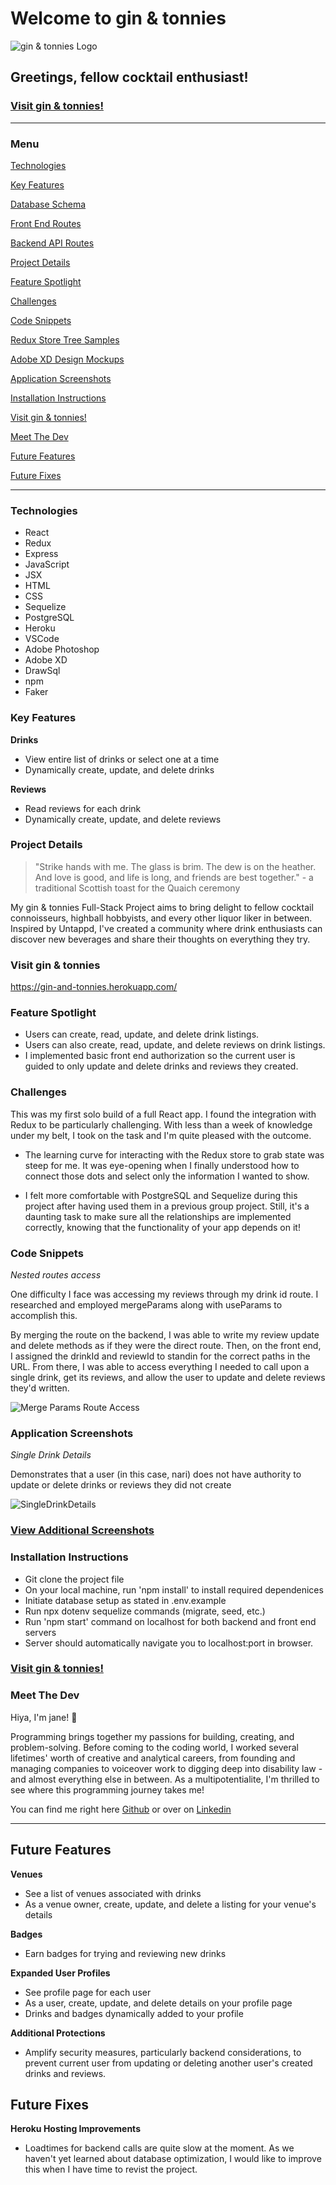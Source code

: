 # Welcome to gin & tonnies
![gin & tonnies Logo](frontend/public/images/gandtthin2.png)

## Greetings, fellow cocktail enthusiast!

### [Visit gin & tonnies!](https://gin-and-tonnies.herokuapp.com/)

---

### Menu

[Technologies](#Technologies)

[Key Features](#Key-Features)

[Database Schema](https://github.com/jemcodes/ginAndTonnies/wiki/Database-Schema)

[Front End Routes](https://github.com/jemcodes/ginAndTonnies/wiki/Front-End-Routes)

[Backend API Routes](https://github.com/jemcodes/ginAndTonnies/wiki/Backend-API-Routes)

[Project Details](#Project-Details)

[Feature Spotlight](#Feature-Spotlight)

[Challenges](#Challenges)

[Code Snippets](#Code-Snippets)

[Redux Store Tree Samples](https://github.com/jemcodes/ginAndTonnies/wiki/Redux-Store-Tree-Samples)

[Adobe XD Design Mockups](https://github.com/jemcodes/ginAndTonnies/wiki/Adobe-XD-Design-Mockups)

[Application Screenshots](#Application-Screenshots)

[Installation Instructions](#Installation-Instructions)

[Visit gin & tonnies!](https://gin-and-tonnies.herokuapp.com/)

[Meet The Dev](#Meet-The-Dev)

[Future Features](#Future-Features)

[Future Fixes](#Future-Fixes)

---

### Technologies
* React
* Redux
* Express
* JavaScript
* JSX
* HTML
* CSS
* Sequelize
* PostgreSQL
* Heroku
* VSCode
* Adobe Photoshop
* Adobe XD
* DrawSql
* npm
* Faker

### Key Features

**Drinks**
* View entire list of drinks or select one at a time
* Dynamically create, update, and delete drinks

**Reviews**
* Read reviews for each drink
* Dynamically create, update, and delete reviews

### Project Details
>"Strike hands with me. The glass is brim. The dew is on the heather. And love is good, and life is long, and friends are best together." - a traditional Scottish toast for the Quaich ceremony

My gin & tonnies Full-Stack Project aims to bring delight to fellow cocktail connoisseurs, highball hobbyists, and every other liquor liker in between. Inspired by Untappd, I've created a community where drink enthusiasts can discover new beverages and share their thoughts on everything they try.

### Visit gin & tonnies
https://gin-and-tonnies.herokuapp.com/

### Feature Spotlight
* Users can create, read, update, and delete drink listings. 
* Users can also create, read, update, and delete reviews on drink listings.
* I implemented basic front end authorization so the current user is guided to only update and delete drinks and reviews they created.

### Challenges

This was my first solo build of a full React app. I found the integration with Redux to be particularly challenging. With less than a week of knowledge under my belt, I took on the task and I'm quite pleased with the outcome.

* The learning curve for interacting with the Redux store to grab state was steep for me. It was eye-opening when I finally understood how to connect those dots and select only the information I wanted to show.

* I felt more comfortable with PostgreSQL and Sequelize during this project after having used them in a previous group project. Still, it's a daunting task to make sure all the relationships are implemented correctly, knowing that the functionality of your app depends on it!

### Code Snippets
*Nested routes access*

One difficulty I face was accessing my reviews through my drink id route. I researched and employed mergeParams along with useParams to accomplish this.

By merging the route on the backend, I was able to write my review update and delete methods as if they were the direct route. Then, on the front end, I assigned the drinkId and reviewId to standin for the correct paths in the URL. From there, I was able to access everything I needed to call upon a single drink, get its reviews, and allow the user to update and delete reviews they'd written.

![Merge Params Route Access](frontend/public/images/mergeParamsReviews.png)

### Application Screenshots
*Single Drink Details*

Demonstrates that a user (in this case, nari) does not have authority to update or delete drinks or reviews they did not create

![SingleDrinkDetails](/frontend/public/images/singleDrinkDetail.png)

### [View Additional Screenshots](https://github.com/jemcodes/ginAndTonnies/wiki/Application-Screenshots)


### Installation Instructions
* Git clone the project file
* On your local machine, run 'npm install' to install required dependenices
* Initiate database setup as stated in .env.example
* Run npx dotenv sequelize commands (migrate, seed, etc.)
* Run 'npm start' command on localhost for both backend and front end servers
* Server should automatically navigate you to localhost:port in browser.

### [Visit gin & tonnies!](https://gin-and-tonnies.herokuapp.com/)

### Meet The Dev

Hiya, I'm jane! 👋

Programming brings together my passions for building, creating, and problem-solving. Before coming to the coding world, I worked several lifetimes' worth of creative and analytical careers, from founding and managing companies to voiceover work to digging deep into disability law - and almost everything else in between. As a multipotentialite, I'm thrilled to see where this programming journey takes me!

You can find me right here [Github](https://github.com/jemcodes) or over on [Linkedin](https://www.linkedin.com/in/jemcodes/) 


---

## Future Features

**Venues**
* See a list of venues associated with drinks
* As a venue owner, create, update, and delete a listing for your venue's details

**Badges**
* Earn badges for trying and reviewing new drinks

**Expanded User Profiles**
* See profile page for each user
* As a user, create, update, and delete details on your profile page
* Drinks and badges dynamically added to your profile

**Additional Protections**
* Amplify security measures, particularly backend considerations, to prevent current user from updating or deleting another user's created drinks and reviews.

## Future Fixes

**Heroku Hosting Improvements**
* Loadtimes for backend calls are quite slow at the moment. As we haven't yet learned about database optimization, I would like to improve this when I have time to revist the project.
